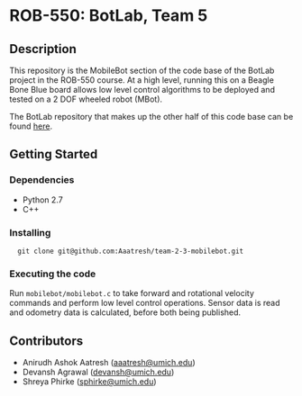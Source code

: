 # ROB-550: BotLab, Team 5

## Description
This repository is the MobileBot section of the code base of the BotLab project in the ROB-550 course. At a high level, running this on a Beagle Bone Blue 
board allows low level control algorithms to be deployed and tested on a 2 DOF wheeled robot (MBot). 

The BotLab repository that makes up the other half of this code base can be found [here](https://github.com/Aaatresh/team-2-3-botlab).

## Getting Started

### Dependencies
* Python 2.7
* C++

### Installing
```
  git clone git@github.com:Aaatresh/team-2-3-mobilebot.git
```

### Executing the code
Run ```mobilebot/mobilebot.c``` to take forward and rotational velocity commands and perform low level control operations. Sensor data is read and odometry data is calculated, before both being published. 

## Contributors
* Anirudh Ashok Aatresh ([aaatresh@umich.edu](mailto:aaatresh@umich.edu))
* Devansh Agrawal ([devansh@umich.edu](mailto:devansh@umich.edu))
* Shreya Phirke ([sphirke@umich.edu](mailto:sphirke@umich.edu))
